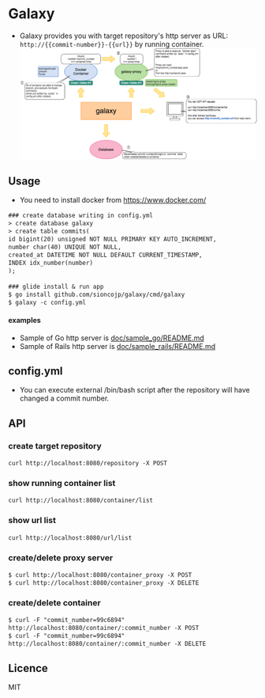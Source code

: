 # Galaxy
* Galaxy provides you with target repository's http server as URL: `http://{{commit-number}}-{{url}}` by running container.
![galaxy](doc/galaxy.png)

## Usage
* You need to install docker from https://www.docker.com/

```shell
### create database writing in config.yml
> create database galaxy
> create table commits(
id bigint(20) unsigned NOT NULL PRIMARY KEY AUTO_INCREMENT,
number char(40) UNIQUE NOT NULL,
created_at DATETIME NOT NULL DEFAULT CURRENT_TIMESTAMP,
INDEX idx_number(number)
);

### glide install & run app
$ go install github.com/sioncojp/galaxy/cmd/galaxy
$ galaxy -c config.yml
```

#### examples
* Sample of Go http server is [doc/sample_go/README.md](doc/sample_go/README.md)
* Sample of Rails http server is [doc/sample_rails/README.md](doc/sample_rails/README.md)

## config.yml
* You can execute external /bin/bash script after the repository will have changed a commit number.

## API
### create target repository
```shell
curl http://localhost:8080/repository -X POST
```

### show running container list
```shell
curl http://localhost:8080/container/list
```

### show url list
```shell
curl http://localhost:8080/url/list
```

### create/delete proxy server
```shell
$ curl http://localhost:8080/container_proxy -X POST
$ curl http://localhost:8080/container_proxy -X DELETE
```

### create/delete container
```shell
$ curl -F "commit_number=99c6894" http://localhost:8080/container/:commit_number -X POST
$ curl -F "commit_number=99c6894" http://localhost:8080/container/:commit_number -X DELETE
```

## Licence
MIT
